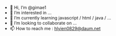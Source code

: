 - 👋 Hi, I’m @gimae1
- 👀 I’m interested in ...
- 🌱 I’m currently learning javascript / html / java / ...
- 💞️ I’m looking to collaborate on ...
- 📫 How to reach me : hlyien0829@daum.net

<!---
gimae1/gimae1 is a ✨ special ✨ repository because its `README.md` (this file) appears on your GitHub profile.
You can click the Preview link to take a look at your changes.
--->
